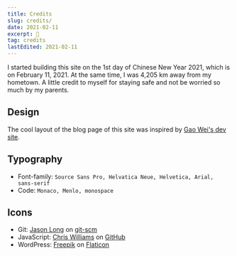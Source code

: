 ```yaml
---
title: Credits
slug: credits/
date: 2021-02-11
excerpt: 🏮
tag: credits
lastEdited: 2021-02-11
---
```


<!--
date must be: 2000-01-01
NOT: 2000-1-1 -->

<!-- https://www.gatsbyjs.com/blog/2017-07-19-creating-a-blog-with-gatsby/#writing-our-first-markdown-blog-post -->
<!-- https://github.com/gatsbyjs/gatsby/issues/3460 -->
<!-- https://mdxjs.com/getting-started#mdx -->

I started building this site on the 1st day of Chinese New Year 2021, which is on February 11, 2021. At the same time, I was 4,205 km away from my hometown. A little credit to myself for staying safe and not be worried so much by my parents.

## Design

The cool layout of the blog page of this site was inspired by [Gao Wei's dev site](https://aworkinprogress.dev/).

## Typography

- Font-family: `Source Sans Pro, Helvatica Neue, Helvetica, Arial, sans-serif`
- Code: `Monaco, Menlo, monospace`

## Icons

- Git: [Jason Long](https://twitter.com/jasonlong) on [git-scm](http://git-scm.com/downloads/logos)
- JavaScript: [Chris Williams](https://github.com/voodootikigod) on [GitHub](https://github.com/voodootikigod/logo.js/tree/1544bdeed6d618a6cfe4f0650d04ab8d9cfa76d9#js-logo-by-the-community)
- WordPress: [Freepik](https://www.flaticon.com/authors/freepik) on [Flaticon](https://www.flaticon.com/)
